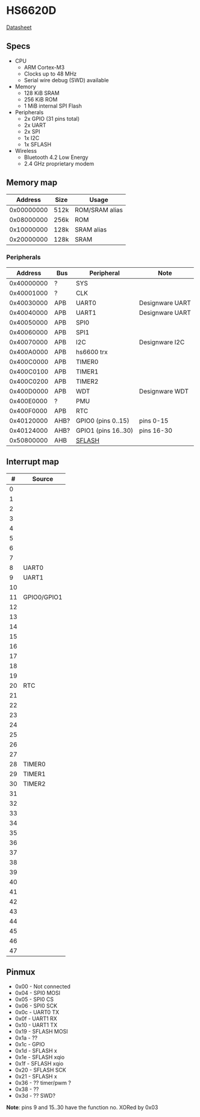 # HS6620D

[Datasheet](https://github.com/fbiego/dt78/blob/master/datasheets/HS6620D_data_sheet_V3.0.pdf)

## Specs

- CPU
  - ARM Cortex-M3
  - Clocks up to 48 MHz
  - Serial wire debug (SWD) available
- Memory
  - 128 KiB SRAM
  - 256 KiB ROM
  - 1 MiB internal SPI Flash
- Peripherals
  - 2x GPIO (31 pins total)
  - 2x UART
  - 2x SPI
  - 1x I2C
  - 1x SFLASH
- Wireless
  - Bluetooth 4.2 Low Energy
  - 2.4 GHz proprietary modem

## Memory map

|  Address   | Size |     Usage      |
|------------|------|----------------|
| 0x00000000 | 512k | ROM/SRAM alias |
| 0x08000000 | 256k | ROM            |
| 0x10000000 | 128k | SRAM alias     |
| 0x20000000 | 128k | SRAM           |

### Peripherals

|  Address   | Bus |       Peripheral        |       Note       |
|------------|-----|-------------------------|------------------|
| 0x40000000 |  ?  | SYS                     |                  |
| 0x40001000 |  ?  | CLK                     |                  |
| 0x40030000 | APB | UART0                   | Designware UART  |
| 0x40040000 | APB | UART1                   | Designware UART  |
| 0x40050000 | APB | SPI0                    |                  |
| 0x40060000 | APB | SPI1                    |                  |
| 0x40070000 | APB | I2C                     | Designware I2C   |
| 0x400A0000 | APB | hs6600 trx              |                  |
| 0x400C0000 | APB | TIMER0                  |                  |
| 0x400C0100 | APB | TIMER1                  |                  |
| 0x400C0200 | APB | TIMER2                  |                  |
| 0x400D0000 | APB | WDT                     | Designware WDT   |
| 0x400E0000 |  ?  | PMU                     |                  |
| 0x400F0000 | APB | RTC                     |                  |
| 0x40120000 | AHB? | GPIO0 (pins 0..15)     | pins 0-15        |
| 0x40124000 | AHB? | GPIO1 (pins 16..30)    | pins 16-30       |
| 0x50800000 | AHB | [SFLASH](/ip/sflash.md) |                  |

## Interrupt map

| #  |       Source        |
|----|---------------------|
| 0  |                     |
| 1  |                     |
| 2  |                     |
| 3  |                     |
| 4  |                     |
| 5  |                     |
| 6  |                     |
| 7  |                     |
| 8  | UART0               |
| 9  | UART1               |
| 10 |                     |
| 11 | GPIO0/GPIO1         |
| 12 |                     |
| 13 |                     |
| 14 |                     |
| 15 |                     |
| 16 |                     |
| 17 |                     |
| 18 |                     |
| 19 |                     |
| 20 | RTC                 |
| 21 |                     |
| 22 |                     |
| 23 |                     |
| 24 |                     |
| 25 |                     |
| 26 |                     |
| 27 |                     |
| 28 | TIMER0              |
| 29 | TIMER1              |
| 30 | TIMER2              |
| 31 |                     |
| 32 |                     |
| 33 |                     |
| 34 |                     |
| 35 |                     |
| 36 |                     |
| 37 |                     |
| 38 |                     |
| 39 |                     |
| 40 |                     |
| 41 |                     |
| 42 |                     |
| 43 |                     |
| 44 |                     |
| 45 |                     |
| 46 |                     |
| 47 |                     |

## Pinmux

- 0x00 - Not connected
- 0x04 - SPI0 MOSI
- 0x05 - SPI0 CS
- 0x06 - SPI0 SCK
- 0x0c - UART0 TX
- 0x0f - UART1 RX
- 0x10 - UART1 TX
- 0x19 - SFLASH MOSI
- 0x1a - ??
- 0x1c - GPIO
- 0x1d - SFLASH x
- 0x1e - SFLASH xqio
- 0x1f - SFLASH xqio
- 0x20 - SFLASH SCK
- 0x21 - SFLASH x
- 0x36 - ?? timer/pwm ?
- 0x38 - ??
- 0x3d - ?? SWD?

**Note**: pins 9 and 15..30 have the function no. XORed by 0x03
